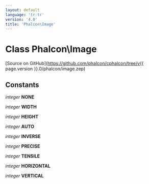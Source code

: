 ```yaml
---
layout: default
language: 'tr-tr'
version: '4.0'
title: 'Phalcon\Image'
---
```


# Class **Phalcon\Image**

[Source on GitHub](https://github.com/phalcon/cphalcon/tree/v{{ page.version }}.0/phalcon/image.zep)

## Constants

*integer* **NONE**

*integer* **WIDTH**

*integer* **HEIGHT**

*integer* **AUTO**

*integer* **INVERSE**

*integer* **PRECISE**

*integer* **TENSILE**

*integer* **HORIZONTAL**

*integer* **VERTICAL**